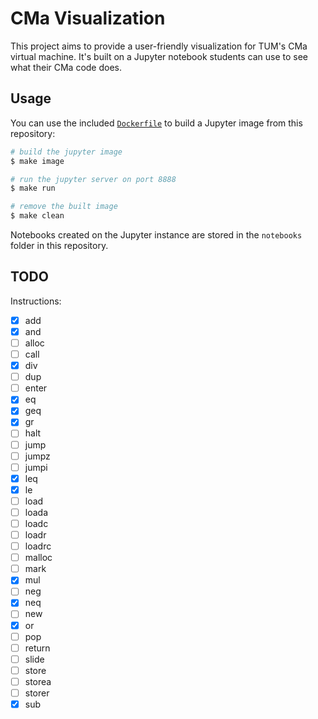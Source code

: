 # CMa Visualization

This project aims to provide a user-friendly visualization for TUM's CMa virtual machine. It's built on a Jupyter notebook students can use to see what their CMa code does.

## Usage

You can use the included [`Dockerfile`](Dockerfile) to build a Jupyter image from this repository:

```bash
# build the jupyter image
$ make image

# run the jupyter server on port 8888
$ make run

# remove the built image
$ make clean
```

Notebooks created on the Jupyter instance are stored in the `notebooks` folder in this repository.

## TODO

Instructions:
- [x] add
- [x] and
- [ ] alloc
- [ ] call
- [x] div
- [ ] dup
- [ ] enter
- [x] eq
- [x] geq
- [x] gr
- [ ] halt
- [ ] jump
- [ ] jumpz
- [ ] jumpi
- [x] leq
- [x] le
- [ ] load
- [ ] loada
- [ ] loadc
- [ ] loadr
- [ ] loadrc
- [ ] malloc
- [ ] mark
- [x] mul
- [ ] neg
- [x] neq
- [ ] new
- [x] or
- [ ] pop
- [ ] return
- [ ] slide
- [ ] store
- [ ] storea
- [ ] storer
- [x] sub
